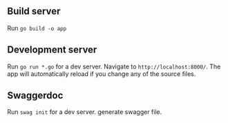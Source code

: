 ## Build server

Run `go build -o app`

## Development server

Run `go run *.go` for a dev server. Navigate to `http://localhost:8000/`. The app will automatically reload if you change any of the source files.

## Swaggerdoc

Run `swag init` for a dev server. generate swagger file.
